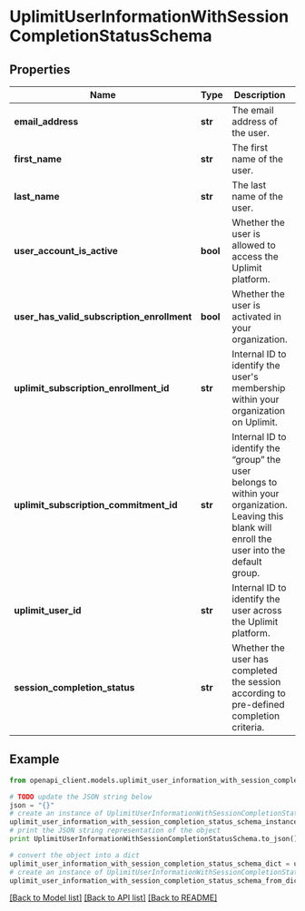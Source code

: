 # UplimitUserInformationWithSessionCompletionStatusSchema


## Properties
Name | Type | Description | Notes
------------ | ------------- | ------------- | -------------
**email_address** | **str** | The email address of the user. | 
**first_name** | **str** | The first name of the user. | 
**last_name** | **str** | The last name of the user. | 
**user_account_is_active** | **bool** | Whether the user is allowed to access the Uplimit platform. | 
**user_has_valid_subscription_enrollment** | **bool** | Whether the user is activated in your organization. | 
**uplimit_subscription_enrollment_id** | **str** | Internal ID to identify the user&#39;s membership within your organization on Uplimit. | 
**uplimit_subscription_commitment_id** | **str** | Internal ID to identify the “group” the user belongs to within your organization. Leaving this blank will enroll the user into the default group. | 
**uplimit_user_id** | **str** | Internal ID to identify the user across the Uplimit platform. | 
**session_completion_status** | **str** | Whether the user has completed the session according to pre-defined completion criteria. | 

## Example

```python
from openapi_client.models.uplimit_user_information_with_session_completion_status_schema import UplimitUserInformationWithSessionCompletionStatusSchema

# TODO update the JSON string below
json = "{}"
# create an instance of UplimitUserInformationWithSessionCompletionStatusSchema from a JSON string
uplimit_user_information_with_session_completion_status_schema_instance = UplimitUserInformationWithSessionCompletionStatusSchema.from_json(json)
# print the JSON string representation of the object
print UplimitUserInformationWithSessionCompletionStatusSchema.to_json()

# convert the object into a dict
uplimit_user_information_with_session_completion_status_schema_dict = uplimit_user_information_with_session_completion_status_schema_instance.to_dict()
# create an instance of UplimitUserInformationWithSessionCompletionStatusSchema from a dict
uplimit_user_information_with_session_completion_status_schema_from_dict = UplimitUserInformationWithSessionCompletionStatusSchema.from_dict(uplimit_user_information_with_session_completion_status_schema_dict)
```
[[Back to Model list]](../README.md#documentation-for-models) [[Back to API list]](../README.md#documentation-for-api-endpoints) [[Back to README]](../README.md)


